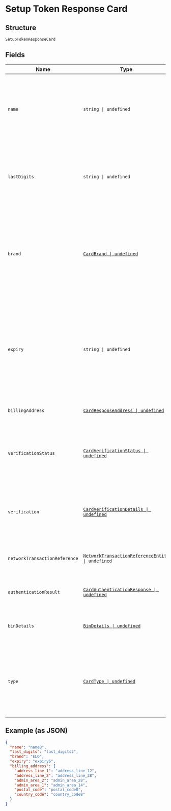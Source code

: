 
# Setup Token Response Card

## Structure

`SetupTokenResponseCard`

## Fields

| Name | Type | Tags | Description |
|  --- | --- | --- | --- |
| `name` | `string \| undefined` | Optional | The card holder's name as it appears on the card.<br>**Constraints**: *Minimum Length*: `2`, *Maximum Length*: `300`, *Pattern*: `^[A-Za-z ]+$` |
| `lastDigits` | `string \| undefined` | Optional | The last digits of the payment card.<br>**Constraints**: *Minimum Length*: `2`, *Maximum Length*: `4`, *Pattern*: `[0-9]{2,}` |
| `brand` | [`CardBrand \| undefined`](../../doc/models/card-brand.md) | Optional | The card network or brand. Applies to credit, debit, gift, and payment cards.<br>**Constraints**: *Minimum Length*: `1`, *Maximum Length*: `255`, *Pattern*: `^[A-Z_]+$` |
| `expiry` | `string \| undefined` | Optional | The year and month, in ISO-8601 `YYYY-MM` date format. See [Internet date and time format](https://tools.ietf.org/html/rfc3339#section-5.6).<br>**Constraints**: *Minimum Length*: `7`, *Maximum Length*: `7`, *Pattern*: `^[0-9]{4}-(0[1-9]\|1[0-2])$` |
| `billingAddress` | [`CardResponseAddress \| undefined`](../../doc/models/card-response-address.md) | Optional | Address request details. |
| `verificationStatus` | [`CardVerificationStatus \| undefined`](../../doc/models/card-verification-status.md) | Optional | Verification status of Card.<br>**Constraints**: *Minimum Length*: `1`, *Maximum Length*: `255`, *Pattern*: `^[0-9A-Z_]+$` |
| `verification` | [`CardVerificationDetails \| undefined`](../../doc/models/card-verification-details.md) | Optional | Card Verification details including the authorization details and 3D SECURE details. |
| `networkTransactionReference` | [`NetworkTransactionReferenceEntity \| undefined`](../../doc/models/network-transaction-reference-entity.md) | Optional | Previous network transaction reference including id in response. |
| `authenticationResult` | [`CardAuthenticationResponse \| undefined`](../../doc/models/card-authentication-response.md) | Optional | Results of Authentication such as 3D Secure. |
| `binDetails` | [`BinDetails \| undefined`](../../doc/models/bin-details.md) | Optional | Bank Identification Number (BIN) details used to fund a payment. |
| `type` | [`CardType \| undefined`](../../doc/models/card-type.md) | Optional | Type of card. i.e Credit, Debit and so on.<br>**Constraints**: *Minimum Length*: `1`, *Maximum Length*: `255`, *Pattern*: `^[A-Z_]+$` |

## Example (as JSON)

```json
{
  "name": "name8",
  "last_digits": "last_digits2",
  "brand": "ELO",
  "expiry": "expiry6",
  "billing_address": {
    "address_line_1": "address_line_12",
    "address_line_2": "address_line_28",
    "admin_area_2": "admin_area_28",
    "admin_area_1": "admin_area_14",
    "postal_code": "postal_code0",
    "country_code": "country_code8"
  }
}
```

